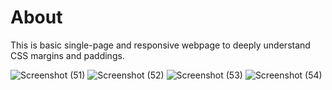 # About
This is basic single-page and responsive webpage to deeply understand CSS margins and paddings.

![Screenshot (51)](https://user-images.githubusercontent.com/55525331/167836326-7df0858a-5711-46de-8d17-45f63ef445ee.png)
![Screenshot (52)](https://user-images.githubusercontent.com/55525331/167836331-28b85ea5-e246-47c5-bb49-e670659fac77.png)
![Screenshot (53)](https://user-images.githubusercontent.com/55525331/167836334-cf1ad68b-2882-4297-860c-a6f6da3fa476.png)
![Screenshot (54)](https://user-images.githubusercontent.com/55525331/167836337-97cee136-fbe6-4546-b767-51efe2415dd6.png)



